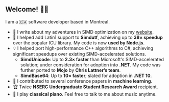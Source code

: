 ## Welcome! 🧑‍💻

I am a 🇨🇦 software developer based in Montreal.

- 📰 I write about my adventures in SIMD optimization on my [website](#).
- 🚀 I helped add Latin1 support to **Simdutf**, achieving up to **38× speedup** over the popular ICU library. My code is now **used by Node.js**.
- 💡 I helped port high-performance C++ algorithms to C#, achieving significant speedups over existing SIMD-accelerated solutions.
  - **SimdUnicode**: Up to **2.3× faster** than Microsoft's SIMD-accelerated solution; under consideration for adoption into **.NET**. My code was further ported to **Mojo** by **Chris Lattner’s team**.
  - **SimdBase64**: Up to **10× faster**; slated for adoption in **.NET 10**.
- 🧠 I contributed to several conference papers in **machine learning**.
- 🏆 Twice **NSERC Undergraduate Student Research Award** recipient.
- 🎹 I play **classical piano**. Feel free to talk to me about music anytime.
